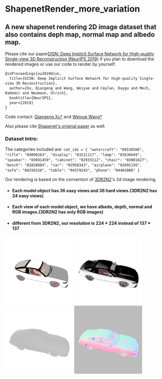 # ShapenetRender_more_variation

## A new shapenet rendering 2D image dataset that also contains deph map, normal map and albedo map.

Please cite our paper[DISN: Deep Implicit Surface Network for High-quality Single-view 3D Reconstruction (NeurIPS 2019)](https://arxiv.org/abs/1905.10711) if you plan to download the rendered images or use our code to render by yourself.

``` 
@inProceedings{xu2019disn,
  title={DISN: Deep Implicit Surface Network for High-quality Single-view 3D Reconstruction},
  author={Xu, Qiangeng and Wang, Weiyue and Ceylan, Duygu and Mech, Radomir and Neumann, Ulrich},
  booktitle={NeurIPS},
  year={2019}
}
``` 
Code contact: [Qiangeng Xu*](https://xharlie.github.io/) and [Weiyue Wang*](https://weiyuewang.github.io/)

Also please cite [Shapenet's original paper](https://arxiv.org/abs/1512.03012) as well.

### Dataset Intro:
 The categories included are: 
    ```cat_ids = {
        "watercraft": "04530566",
        "rifle": "04090263",
        "display": "03211117",
        "lamp": "03636649",
        "speaker": "03691459",
        "cabinet": "02933112",
        "chair": "03001627",
        "bench": "02828884",
        "car": "02958343",
        "airplane": "02691156",
        "sofa": "04256520",
        "table": "04379243",
        "phone": "04401088"
        }
    ```
    
Our rendering is based on the convention of [3DR2N2](https://arxiv.org/abs/1604.00449)'s 2d image rendering.
 
 * #### Each model object has 36 easy views and 36 hard views.(3DR2N2 has 24 easy views)
 * #### Each view of each model object, we have albedo, depth, normal and RGB images.(3DR2N2 has only RGB images)
 * #### different from 3DR2N2, our resolution is 224 * 224 instead of 137 * 137

<img src="samples/albedo_1176dff7f0ec879719d740e0f6a9a113/hard/06.png" /> <img src="samples/image_1176dff7f0ec879719d740e0f6a9a113/hard/06.png"  /> <img src="samples/depth_1176dff7f0ec879719d740e0f6a9a113/hard/06.png"  /> <img src="samples/normal_1176dff7f0ec879719d740e0f6a9a113/hard/06.png"  />



